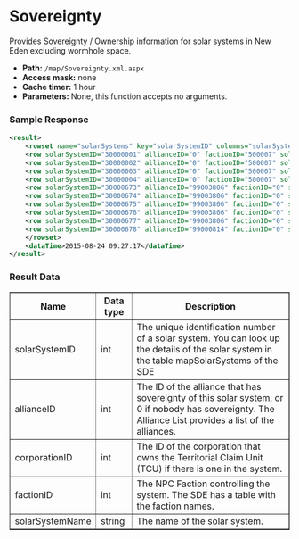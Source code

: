 # Sovereignty
Provides Sovereignty / Ownership information for solar systems in New Eden excluding wormhole space.
  
* __Path:__ ``/map/Sovereignty.xml.aspx``
* __Access mask:__ none
* __Cache timer:__ 1 hour
* __Parameters:__ None, this function accepts no arguments.

### Sample Response

```xml
<result>
    <rowset name="solarSystems" key="solarSystemID" columns="solarSystemID,allianceID,factionID,solarSystemName,corporationID">
    <row solarSystemID="30000001" allianceID="0" factionID="500007" solarSystemName="Tanoo" corporationID="0"/>
    <row solarSystemID="30000002" allianceID="0" factionID="500007" solarSystemName="Lashesih" corporationID="0"/>
    <row solarSystemID="30000003" allianceID="0" factionID="500007" solarSystemName="Akpivem" corporationID="0"/>
    <row solarSystemID="30000004" allianceID="0" factionID="500007" solarSystemName="Jark" corporationID="0"/>
    <row solarSystemID="30000673" allianceID="99003806" factionID="0" solarSystemName="RNM-Y6" corporationID="98138647"/>
    <row solarSystemID="30000674" allianceID="99003806" factionID="0" solarSystemName="V-KDY2" corporationID="98138647"/>
    <row solarSystemID="30000675" allianceID="99003806" factionID="0" solarSystemName="FYD-TO" corporationID="98138647"/>
    <row solarSystemID="30000676" allianceID="99003806" factionID="0" solarSystemName="ER2O-Y" corporationID="98138647"/>
    <row solarSystemID="30000677" allianceID="99003806" factionID="0" solarSystemName="J2-PZ6" corporationID="98138647"/>
    <row solarSystemID="30000678" allianceID="99000814" factionID="0" solarSystemName="XV-MWG" corporationID="98045636"/>
    </rowset>
    <dataTime>2015-08-24 09:27:17</dataTime>
</result>
```

### Result Data

<table border="1">
    <tbody>
        <tr>
            <th>Name</th>
            <th>Data type</th>
            <th>Description</th>
        </tr>
        <tr>
            <td>solarSystemID</td>
            <td>int</td>
            <td>The unique identification number of a solar system. You can look up the details of the solar system in the table mapSolarSystems of the SDE</td>
        </tr>
        <tr>
            <td>allianceID</td>
            <td>int</td>
            <td>The ID of the alliance that has sovereignty of this solar system, or 0 if nobody has sovereignty. The Alliance List provides a list of the alliances.</td>
        </tr>
        <tr>
            <td>corporationID</td>
            <td>int</td>
            <td>The ID of the corporation that owns the Territorial Claim Unit (TCU) if there is one in the system.</td>
        </tr>
        <tr>
            <td>factionID</td>
            <td>int</td>
            <td>The NPC Faction controlling the system. The SDE has a table with the faction names.</td>
        </tr>
        <tr>
            <td>solarSystemName</td>
            <td>string</td>
            <td>The name of the solar system.</td>
        </tr>
    </tbody>
</table>
